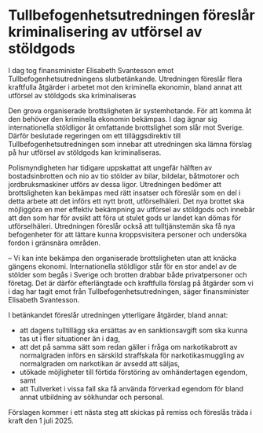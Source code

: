 # Tullbefogenhetsutredningen föreslår kriminalisering av utförsel av stöldgods

I dag tog finansminister Elisabeth Svantesson emot Tullbefogenhetsutredningens slutbetänkande. Utredningen föreslår flera kraftfulla åtgärder i arbetet mot den kriminella ekonomin, bland annat att utförsel av stöldgods ska kriminaliseras

Den grova organiserade brottsligheten är systemhotande. För att komma åt den behöver den kriminella ekonomin bekämpas. I dag ägnar sig internationella stöldligor åt omfattande brottslighet som slår mot Sverige. Därför beslutade regeringen om ett tilläggsdirektiv till Tullbefogenhetsutredningen som innebar att utredningen ska lämna förslag på hur utförsel av stöldgods kan kriminaliseras.

Polismyndigheten har tidigare uppskattat att ungefär hälften av bostadsinbrotten och nio av tio stölder av bilar, bildelar, båtmotorer och jordbruksmaskiner utförs av dessa ligor. Utredningen bedömer att brottsligheten kan bekämpas med rätt insat­ser och föreslår som en del i detta arbete att det införs ett nytt brott, utförselhäleri. Det nya brottet ska möjliggöra en mer effektiv bekämpning av utförsel av stöldgods och innebär att den som har för avsikt att föra ut stulet gods ur landet kan dömas för utförselhäleri. Utredningen föreslår också att tulltjänstemän ska få nya befogenheter för att lättare kunna kroppsvisitera personer och undersöka fordon i gränsnära områden.

– Vi kan inte bekämpa den organiserade brottsligheten utan att knäcka gängens ekonomi. Internationella stöldligor står för en stor andel av de stölder som begås i Sverige och brotten drabbar både privatpersoner och företag. Det är därför efterlängtade och kraftfulla förslag på åtgärder som vi i dag har tagit emot från Tullbefogenhetsutredningen, säger finansminister Elisabeth Svantesson.

I betänkandet föreslår utredningen ytterligare åtgärder, bland annat:

* att dagens tulltillägg ska ersättas av en sanktionsavgift som ska kunna tas ut i fler situationer än i dag,
* att det på samma sätt som redan gäller i fråga om narkotikabrott av normalgraden införs en sär­skild straffskala för narkotikasmuggling av normalgraden om narko­tikan är avsedd att säljas,
* utökade möjligheter till förtida förstöring av omhänder­tagen egendom, samt
* att Tullverket i vissa fall ska få använda förverkad egendom för bland annat utbildning av sökhundar och personal.

Förslagen kommer i ett nästa steg att skickas på remiss och föreslås träda i kraft den 1 juli 2025.
